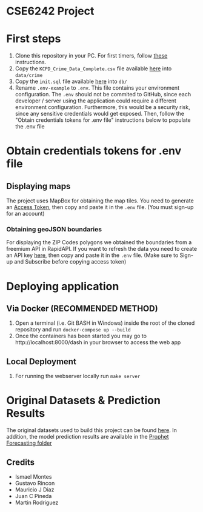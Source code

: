 # CSE6242 Project

# First steps
1) Clone this repository in your PC. For first timers, follow [these](https://www.jcchouinard.com/clone-github-repository-on-windows/) instructions.
2) Copy the `KCPD_Crime_Data_Complete.csv` file available [here](https://b.gatech.edu/3EsQa1M) into `data/crime`
3) Copy the `init.sql` file available [here](https://b.gatech.edu/3EsQa1M) into `db/`
4) Rename `.env-example` to `.env`. This file contains your environment configuration. The `.env` should not be commited to GitHub, since each developer / server using the application could require a different environment configuration. Furthermore, this would be a security risk, since any sensitive credentials would get exposed. Then, follow the "Obtain credentials tokens for .env file" instructions below to populate the .env file

# Obtain credentials tokens for .env file
## Displaying maps
The project uses MapBox for obtaining the map tiles. You need to generate an [Access Token](https://account.mapbox.com/access-tokens/), then copy and paste it in the `.env` file. (You must sign-up for an account)

### Obtaining geoJSON boundaries
For displaying the ZIP Codes polygons we obtained the boundaries from a freemium API in RapidAPI. If you want to refresh the data you need to create an API key [here](https://rapidapi.com/VanitySoft/api/boundaries-io-1/), then copy and paste it in the `.env` file. (Make sure to Sign-up and Subscribe before copying access token)

# Deploying application

## Via Docker (RECOMMENDED METHOD)
1) Open a terminal (i.e. Git BASH in Windows) inside the root of the cloned repository and run `docker-compose up --build`
2) Once the containers has been started you may go to http://localhost:8000/dash in your browser to access the web app

## Local Deployment
1) For running the webserver locally run `make server`

# Original Datasets & Prediction Results
The original datasets used to build this project can be found [here](https://data.kcmo.org/browse?limitTo=datasets&q=crime&sortBy=relevance&utf8=%E2%9C%93&page=1). In addition, the model prediction results  are available in the [Prophet Forecasting folder](https://b.gatech.edu/3EsQa1M)


## Credits
- Ismael Montes
- Gustavo Rincon
- Mauricio J Diaz
- Juan C Pineda
- Martin Rodriguez
